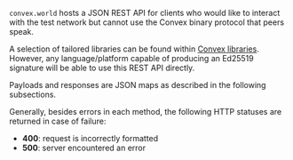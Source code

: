 `convex.world` hosts a JSON REST API for clients who would like to interact with the test network but cannot
use the Convex binary protocol that peers speak.

A selection of tailored libraries can be found within [Convex libraries](/cvm/running-convex-lisp/clients). However,
any language/platform capable of producing an Ed25519 signature will be able to use this REST API directly.

Payloads and responses are JSON maps as described in the following subsections.

Generally, besides errors in each method, the following HTTP statuses are returned in case of failure:

- **400**: request is incorrectly formatted
- **500**: server encountered an error
